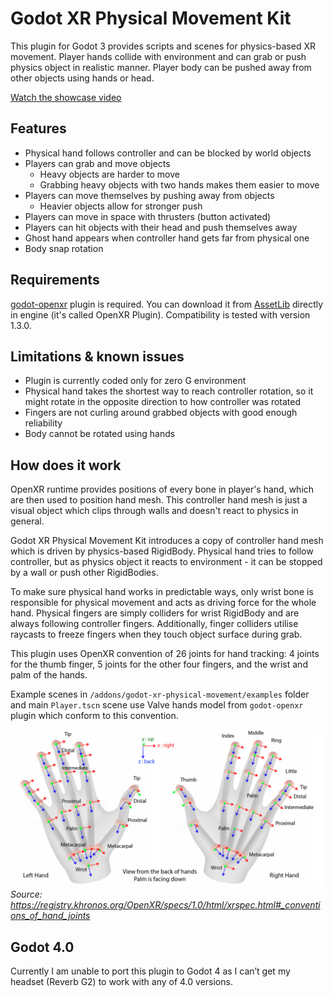 # Godot XR Physical Movement Kit

This plugin for Godot 3 provides scripts and scenes for physics-based XR movement. Player hands collide with environment and can grab or push physics object in realistic manner. Player body can be pushed away from other objects using hands or head.

[Watch the showcase video](https://github.com/patrykkalinowski/godot-xr-physical-movement/blob/master/img/showcase.mp4)

## Features

- Physical hand follows controller and can be blocked by world objects
- Players can grab and move objects
  - Heavy objects are harder to move
  - Grabbing heavy objects with two hands makes them easier to move
- Players can move themselves by pushing away from objects
  - Heavier objects allow for stronger push
- Players can move in space with thrusters (button activated)
- Players can hit objects with their head and push themselves away
- Ghost hand appears when controller hand gets far from physical one
- Body snap rotation

## Requirements

[godot-openxr](https://github.com/GodotVR/godot_openxr) plugin is required. You can download it from [AssetLib](https://docs.godotengine.org/en/stable/community/asset_library/using_assetlib.html#in-the-editor) directly in engine (it's called OpenXR Plugin). Compatibility is tested with version 1.3.0.

## Limitations & known issues

- Plugin is currently coded only for zero G environment
- Physical hand takes the shortest way to reach controller rotation, so it might rotate in the opposite direction to how controller was rotated
- Fingers are not curling around grabbed objects with good enough reliability
- Body cannot be rotated using hands

## How does it work

OpenXR runtime provides positions of every bone in player's hand, which are then used to position hand mesh. This controller hand mesh is just a visual object which clips through walls and doesn't react to physics in general.

Godot XR Physical Movement Kit introduces a copy of controller hand mesh which is driven by physics-based RigidBody. Physical hand tries to follow controller, but as physics object it reacts to environment - it can be stopped by a wall or push other RigidBodies.

To make sure physical hand works in predictable ways, only wrist bone is responsible for physical movement and acts as driving force for the whole hand. Physical fingers are simply colliders for wrist RigidBody and are always following controller fingers. Additionally, finger colliders utilise raycasts to freeze fingers when they touch object surface during grab.

This plugin uses OpenXR convention of 26 joints for hand tracking: 4 joints for the thumb finger, 5 joints for the other four fingers, and the wrist and palm of the hands.

Example scenes in `/addons/godot-xr-physical-movement/examples` folder and main `Player.tscn` scene use Valve hands model from `godot-openxr` plugin which conform to this convention.

![OpenXR Hands](img/openxr_hands.png)
*Source: https://registry.khronos.org/OpenXR/specs/1.0/html/xrspec.html#_conventions_of_hand_joints*

## Godot 4.0

Currently I am unable to port this plugin to Godot 4 as I can’t get my headset (Reverb G2) to work with any of 4.0 versions.

